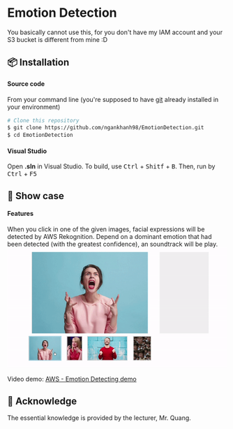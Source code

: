 # Emotion Detection
You basically cannot use this, for you don't have my IAM account and your S3 bucket is different from mine :D

## 📦 Installation

#### Source code
From your command line (you're supposed to have [git](https://git-scm.com/) already installed in your environment)
```bash
# Clone this repository
$ git clone https://github.com/ngankhanh98/EmotionDetection.git
$ cd EmotionDetection
```
#### Visual Studio
Open **.sln** in Visual Studio. To build, use <kbd>Ctrl</kbd> + <kbd>Shitf</kbd> + <kbd>B</kbd>. Then, run by <kbd>Ctrl</kbd> + <kbd>F5</kbd>

## 🎉 Show case
#### Features
When you click in one of the given images, facial expressions will be detected by AWS Rekognition. Depend on a dominant emotion that had been detected (with the greatest confidence), an soundtrack will be play.
![](https://raw.githubusercontent.com/ngankhanh98/EmotionDetection/master/demo.gif)

Video demo: [AWS - Emotion Detecting demo](https://youtu.be/GXf0KY0LQe4)

## 🙏 Acknowledge
The essential knowledge is provided by the lecturer, Mr. Quang.
